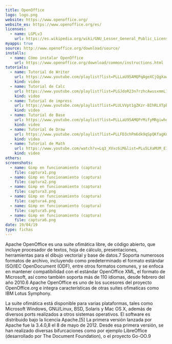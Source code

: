 ```yaml
---
title: OpenOffice
logo: logo.png
website: https://www.openoffice.org/
website_es: https://www.openoffice.org/es/
licenses:
  - name: LGPLv3
    url: https://es.wikipedia.org/wiki/GNU_Lesser_General_Public_License
myapps: true
source: http://www.openoffice.org/download/source/
installs:
  - name: Cómo instalar OpenOffice
    url: https://www.openoffice.org/download/common/instructions.html
tutorials:
  - name: Tutorial de Writer
    url: https://www.youtube.com/playlist?list=PLLLaU95AMQPqAgeXCjQgXawAPABR19U2k
    kind: video
  - name: Tutorial de Calc
    url: https://www.youtube.com/playlist?list=PLGJdoR23n7rzhcAwusxmmL1tpaD-wy36t
    kind: video
  - name: Tutorial de impress
    url: https://www.youtube.com/playlist?list=PLULVVpt1gZKzr-BIhRLXTpb03YOFjdj-b
    kind: video  
  - name: Tutorial de Base
    url: https://www.youtube.com/playlist?list=PLLLaU95AMQPrMifyMRgiwhqKA64g7Kiea
    kind: video  
  - name: Tutorial de Draw
    url: https://www.youtube.com/playlist?list=PLLFD3chPm6dk9qSpQKfagKnUOSfugSv10
    kind: video  
  - name: Tutorial de Math
    url: https://www.youtube.com/watch?v=Lq3_XVxc6iM&list=PLu5LXaMUM_E1VgEoqXBsu758fB8FDymts
    kind: video
others:
screenshots:
  - name: Gimp en funcionamiento (captura)
    file: captura1.png
  - name: Gimp en funcionamiento (captura)
    file: captura2.png
  - name: Gimp en funcionamiento (captura)
    file: captura3.png
  - name: Gimp en funcionamiento (captura)
    file: captura4.png
  - name: Gimp en funcionamiento (captura)
    file: captura5.png
  - name: Gimp en funcionamiento (captura)
    file: captura6.png    
date: 19/04/19
type: fichas
---
```


Apache OpenOffice es una suite ofimática libre, de código abierto, que incluye procesador de textos, hoja de cálculo, presentaciones, herramientas para el dibujo vectorial y base de datos.7​ Soporta numerosos formatos de archivo, incluyendo como predeterminado el formato estándar ISO/IEC OpenDocument (ODF), entre otros formatos comunes, y se enfoca en mantener compatibilidad con el estándar OpenOffice XML, el formato de Microsoft, así como también soporta más de 110 idiomas, desde febrero del año 2010.6​ Apache OpenOffice es uno de los sucesores del proyecto OpenOffice.org e integra características de otras suites ofimaticas como IBM Lotus Symphony.

La suite ofimática está disponible para varias plataformas, tales como Microsoft Windows, GNU/Linux, BSD, Solaris y Mac OS X, además de diversos ports realizados a otros sistemas operativos. El software es distribuido bajo la licencia Apache.[5] La primera versión lanzada por Apache fue la 3.4.0,8​ el 8 de mayo de 2012. Desde esa primera versión, se han realizado diversas bifurcaciones como por ejemplo LibreOffice (desarrollado por The Document Foundation), o el proyecto Go-OO.9​ 